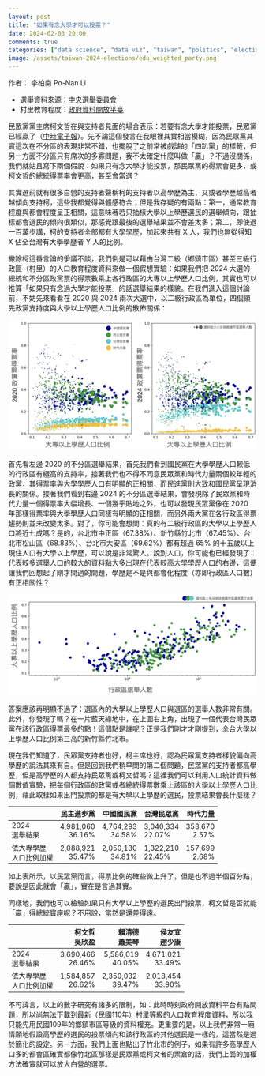 ```yaml
---
layout: post
title: "如果有念大學才可以投票？"
date: 2024-02-03 20:00
comments: true
categories: ["data science", "data viz", "taiwan", "politics", "election", "potical science"]
image: /assets/taiwan-2024-elections/edu_weighted_party.png
---
```



作者： 李柏南 Po-Nan Li

- 選舉資料來源：[中央選舉委員會](https://vote2024.cec.gov.tw/zh-TW/indexP0.html)
- 村里教育程度：[政府資料開放平臺](https://data.gov.tw/dataset/8409)

民眾黨黨主席柯文哲在與支持者見面的場合表示：若要有念大學才能投票，民眾黨已經贏了（[中時電子報](https://www.chinatimes.com/realtimenews/20240203002769-260407?chdtv)）。先不論這個發言在我眼裡其實相當模糊，因為民眾黨其實這次在不分區的表現非常不錯，也擺脫了之前常被戲謔的「四趴黨」的標籤，但另一方面不分區只有席次的多寡問題，我不太確定什麼叫做「贏」？不過沒關係，我們就姑且寫下兩個假說：如果只有念大學才能投票，那民眾黨的得票會更多，或柯文哲的總統得票率會更高，甚至會當選？

其實選前就有很多白營的支持者聲稱柯的支持者以高學歷為主，又或者學歷越高者越傾向支持柯，這些我都覺得與體感符合；但是我存疑的有兩點：第一，通常教育程度與都會程度呈正相關，這意味著若只抽樣大學以上學歷選民的選舉傾向，跟抽樣都會選民的傾向很類似，那感覺跟最後的選舉結果並不會差太多；第二，即使退一百萬步講，柯的支持者全部都有大學學歷，加起來共有 X 人，我們也無從得知 X 佔全台灣有大學學歷者 Y 人的比例。

撇除柯這番言論的爭議不談，我們倒是可以藉由台灣二級（鄉鎮市區）甚至三級行政區（村里）的人口教育程度資料來做一個假想實驗：如果我們把 2024 大選的總統和不分區政黨票的得票數乘上各行政區的大專以上學歷人口比例，其實也可以推算「如果只有念過大學才能投票」的話選舉結果的樣貌。在我們進入這個討論前，不妨先來看看在 2020 與 2024 兩次大選中，以二級行政區為單位，四個領先政黨支持度與大學以上學歷人口比例的散佈關係：

![2020 與 2024 四大政黨不分區得票率](/assets/taiwan-2024-elections/vote_vs_edu.png)

首先看左邊 2020 的不分區選舉結果，首先我們看到國民黨在大學學歷人口較低的行政區有極高的支持率，接著我們也不得不同意民眾黨和時代力量兩個較年輕的政黨，其得票率與大學學歷人口有明顯的正相關，而民進黨則大致和國民黨呈現消長的關係。接著我們看到右邊 2024 的不分區選舉結果，會發現除了民眾黨和時代力量一個得票率大幅增長、一個幾乎貼地之外，也可以發現民眾黨像在 2020 年那樣得票率與大學學歷人口同樣有明顯的正相關，而另外兩大黨在各行政區得票趨勢則並未改變太多。對了，你可能會想問：真的有二級行政區的大學以上學歷人口將近七成嗎？是的，台北市中正區（67.38%）、新竹縣竹北市（67.45%）、台北市松山區（68.83%）、台北市大安區（69.62%）都有超過 65% 的十五歲以上現住人口有大學以上學歷，可以說是非常驚人。說到人口，你可能也已經發現了：代表較多選舉人口的較大的資料點大多出現在代表較高大學學歷人口的右邊，這便讓我們回想起了剛才問過的問題，學歷是不是與都會化程度（亦即行政區人口數）有正相關性？

![2024 選舉人數與大學學歷人口](/assets/taiwan-2024-elections/edu_vs_population.png)

答案應該再明顯不過了：選區內的大學以上學歷人口與選區的選舉人數非常有關。此外，你發現了嗎？在一片藍天綠地中，在上圖右上角，出現了一個代表台灣民眾黨在該行政區得票最多的點！這個點是誰呢？正是我們剛才才剛提到，全台大學以上學歷人口比例第三高的新竹縣竹北市。

現在我們知道了，民眾黨支持者也好，柯主席也好，認為民眾黨支持者樣貌偏向高學歷的說法其來有自。但是回到我們稍早問的第二個問題，民眾黨的支持者都高學歷，但是高學歷的人都支持民眾黨或柯文哲嗎？這裡我們可以利用人口統計資料做個數值實驗，把每個行政區的政黨或者總統得票數乘上該區的大學以上學歷人口比例，藉此取樣如果出門投票的都是有大學以上學歷的選民，投票結果會長什麼樣？

|                             | 民主進步黨           | 中國國民黨           | 台灣民眾黨           | 時代力量          |
|-----------------------------|----------------------:|----------------------:|----------------------|-------------------:|
| 2024<br> 選舉結果           | 4,981,060<br> 36.16% | 4,764,293<br>34.58% | 3,040,334<br>22.07% | 353,670<br>2.57% |
| 依大專學歷<br> 人口比例加權 | 2,088,921<br>35.47% | 2,050,130<br>34.81% | 1,322,210<br>22.45%   | 157,699<br>2.68% |

如上表所示，以民眾黨而言，得票比例的確些微上升了，但是也不過半個百分點，要說是因此就會「贏」，實在是言過其實。

同樣地，我們也可以檢驗如果只有大學以上學歷的選民出門投票，柯文哲是否就能「贏」得總統寶座呢？不用說，當然是還差得遠。


|                             | 柯文哲<br> 吳欣盈    | 賴清德<br> 蕭美琴    | 侯友宜<br> 趙少康    |
|-----------------------------|----------------------:|----------------------:|----------------------:|
| 2024<br> 選舉結果           | 3,690,466<br> 26.46% | 5,586,019<br> 40.05% | 4,671,021<br> 33.49% |
| 依大專學歷<br> 人口比例加權 | 1,584,857<br>26.62% | 2,350,032 <br>39.47% | 2,018,454<br>33.90% |


不可諱言，以上的數字研究有諸多的限制，如：此時時刻政府開放資料平台有點問題，所以尚無法下載到最新（民國110年）村里等級的人口教育程度資料，所以我只能先用民國109年的鄉鎮市區等級的資料權充。更重要的是，以上我們非常一廂情願地假設高學歷的選民的投票傾向和該行政區的其他選民是一樣的，這當然是過於簡化的設定。另一方面，我們上面也點出了竹北市的例子，如果有許多高學歷人口多的都會區確實都像竹北區那樣是民眾黨或柯文者的票倉的話，我們上面的加權方法確實就可以放大白營的選票。
